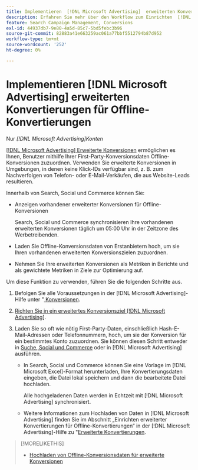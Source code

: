 ```yaml
---
title: Implementieren  [!DNL Microsoft Advertising]  erweiterten Konversionen für Offline-Konversionen
description: Erfahren Sie mehr über den Workflow zum Einrichten  [!DNL Microsoft Advertising]  erweiterten Konvertierungen für Offline-Konvertierungen.
feature: Search Campaign Management, Conversions
exl-id: 44937db7-9e80-4a5d-85c7-5bd5febc3b96
source-git-commit: 82883a41e663259ac061a77bbf5512794b87d952
workflow-type: tm+mt
source-wordcount: '252'
ht-degree: 0%

---
```


# Implementieren [!DNL Microsoft Advertising] erweiterten Konvertierungen für Offline-Konvertierungen

Nur *[!DNL Microsoft Advertising]Konten*

[[!DNL Microsoft Advertising] Erweiterte Konversionen](https://help.ads.microsoft.com/#apex/ads/en/60178) ermöglichen es Ihnen, Benutzer mithilfe Ihrer First-Party-Konversionsdaten Offline-Konversionen zuzuordnen. Verwenden Sie erweiterte Konversionen in Umgebungen, in denen keine Klick-IDs verfügbar sind, z. B. zum Nachverfolgen von Telefon- oder E-Mail-Verkäufen, die aus Website-Leads resultieren.

Innerhalb von Search, Social und Commerce können Sie:

* Anzeigen vorhandener erweiterter Konversionen für Offline-Konversionen

  Search, Social und Commerce synchronisieren Ihre vorhandenen erweiterten Konversionen täglich um 05:00 Uhr in der Zeitzone des Werbetreibenden.

* Laden Sie Offline-Konversionsdaten von Erstanbietern hoch, um sie Ihren vorhandenen erweiterten Konversionszielen zuzuordnen.

* Nehmen Sie Ihre erweiterten Konversionen als Metriken in Berichte und als gewichtete Metriken in Ziele zur Optimierung auf.

Um diese Funktion zu verwenden, führen Sie die folgenden Schritte aus.

1. Befolgen Sie alle Voraussetzungen in der [!DNL Microsoft Advertising]-Hilfe unter &quot;[ Konversionen](https://help.ads.microsoft.com/#apex/ads/en/60178).

1. [Richten Sie in ein erweitertes Konversionsziel  [!DNL Microsoft Advertising]](https://help.ads.microsoft.com/#apex/ads/en/60178).

1. Laden Sie so oft wie nötig First-Party-Daten, einschließlich Hash-E-Mail-Adressen oder Telefonnummern, hoch, um sie der Konversion für ein bestimmtes Konto zuzuordnen. Sie können diesen Schritt entweder in [Suche, Social und Commerce](/help/search-social-commerce/admin/conversion-metrics/upload-data-offline-conversions.md) oder in [!DNL Microsoft Advertising] ausführen.

   * In Search, Social und Commerce können Sie eine Vorlage im [!DNL Microsoft Excel]-Format herunterladen, Ihre Konvertierungsdaten eingeben, die Datei lokal speichern und dann die bearbeitete Datei hochladen.

     Alle hochgeladenen Daten werden in Echtzeit mit [!DNL Microsoft Advertising] synchronisiert.

   * Weitere Informationen zum Hochladen von Daten in [!DNL Microsoft Advertising] finden Sie im Abschnitt „Einrichten erweiterter Konvertierungen für Offline-Konvertierungen“ in der [!DNL Microsoft Advertising]-Hilfe zu &quot;[Erweiterte Konvertierungen](https://help.ads.microsoft.com/#apex/ads/en/60178).

>[!MORELIKETHIS]
>
>* [Hochladen von Offline-Konversionsdaten für erweiterte Konversionen](/help/search-social-commerce/admin/conversion-metrics/upload-data-offline-conversions.md)
